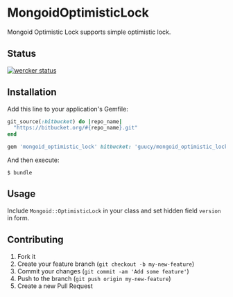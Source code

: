 # MongoidOptimisticLock

Mongoid Optimistic Lock supports simple optimistic lock.

## Status

[![wercker status](https://app.wercker.com/status/9a5dd7d860a3b386fc2ed5506cede266/m "wercker status")](https://app.wercker.com/project/bykey/9a5dd7d860a3b386fc2ed5506cede266)

## Installation

Add this line to your application's Gemfile:

```ruby
git_source(:bitbucket) do |repo_name|
  "https://bitbucket.org/#{repo_name}.git"
end

gem 'mongoid_optimistic_lock' bitbucket: 'guucy/mongoid_optimistic_lock'
```

And then execute:

    $ bundle

## Usage

Include `Mongoid::OptimisticLock` in your class and set hidden field `version` in form.

## Contributing

1. Fork it
2. Create your feature branch (`git checkout -b my-new-feature`)
3. Commit your changes (`git commit -am 'Add some feature'`)
4. Push to the branch (`git push origin my-new-feature`)
5. Create a new Pull Request